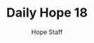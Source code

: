 ---
image: /assets/img/daily-hope-default-artwork.png
title: Daily Hope 18
number: 18
categories:
  - Daily Hope
author: Hope Staff
notes: Daily Hope 18
embed: >-
  EMBED_GOES_HERE
---